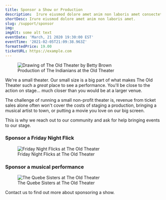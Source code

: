 ```yaml
---
title: Sponsor a Show or Production
description:  Irure eiusmod dolore amet anim non laboris amet consectetur quis laboris consectetur. Ad dolore et pariatur ad sit ex officia ipsum proident adipisicing pariatur culpa duis. Irure nulla excepteur nulla dolore quis reprehenderit elit aliqua dolor voluptate anim do elit cupidatat.
shortDesc: Irure eiusmod dolore amet anim non laboris amet.
slug: /support/sponsor
img: 
imgAlt: some alt text
eventDate: 'March, 21 2020 19:30:00 EST'
eventTime: '2021-02-05T21:09:38.963Z'
formattedPrice: 19.00
ticketURL: https://example.com
---
```

<figure>
  <img
    src="/images/volunteer/the_indianians.jpg"
    alt="Drawing of The Old Theater by Betty Brown"
  />
  <figcaption class="italic">
     Production of The Indianians at the Old Theater
  </figcaption>
</figure>




We're a small theater. Our small size is a big part of what makes The Old Theater such a *great* place to see a performance. You'll be close to the action on stage... much closer than you would be at a larger venue.

The challenge of running a small non-profit theater is, revenue from ticket sales alone often won't cover the costs of staging a production, bringing a musical artist to town, or putting a movie you love on our big screen. 

This is why we reach out to our community and ask for help bringing events to our stage.

### Sponsor a Friday Night Flick

<figure>
  <img
    src="/images/support/blues_brothers.jpg"
    alt="Friday Night Flicks at The Old Theater"
    loading="lazy"
  />
  <figcaption class="italic">
     Friday Night Flicks at The Old Theater
  </figcaption>
</figure>


### Sponsor a musical performance

<figure>
  <img
    src="/images/support/quebe_sisters3.jpg"
    alt="The Quebe Sisters at The Old Theater"
    loading="lazy"
  />
  <figcaption class="italic">
     The Quebe Sisters at The Old Theater
  </figcaption>
</figure>

Contact us to find out more about sponsoring a show. 

<button-link url="/contact" text="CONTACT US"/>
   





